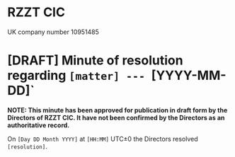 # RZZT CIC

UK company number 10951485

# [DRAFT] Minute of resolution regarding `[matter] --- `[YYYY-MM-DD]`

**NOTE: This minute has been approved for publication in draft form by the Directors of RZZT CIC. It have not been confirmed by the Directors as an authoritative record.**

On `[Day DD Month YYYY]` at `[HH:MM]` UTC±0 the Directors resolved `[resolution]`.
